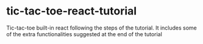 # tic-tac-toe-react-tutorial
Tic-tac-toe built-in react following the steps of the tutorial. It includes some of the extra functionalities suggested at the end of the tutorial
